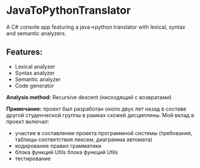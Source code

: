 # JavaToPythonTranslator
A C# console app featuring a java->python translator with lexical, syntax and semantic analyzers.  

## Features:
<ul>
  <li>
    Lexical analyzer
  </li>
  <li>
    Syntax analyzer
  </li>
  <li>
    Semantic analyzer
  </li>
  <li>
    Code generator
  </li>
</ul>

**Analysis method:** Recursive descent (нисходящий с возвратами)

**Примечание:** проект был разработан около двух лет назад в составе другой студенческой группы в рамках схожей дисциплины. Мой вклад в проект включал:
<ul>
  <li>
    участие в составлении проекта программной системы (требования, таблицы соответствия лексем, диаграмма автомата)
  </li>
  <li>
    кодирование правил грамматики
  </li>
  <li>
    блока функций Utils блока функций Utils
  </li>
  <li>
    тестирование
  </li>
</ul>

